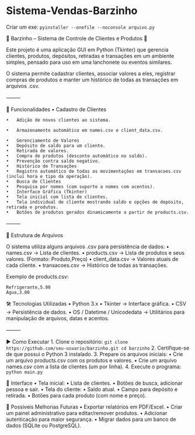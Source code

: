 # Sistema-Vendas-Barzinho

Criar um exe: `pyinstaller --onefile --noconsole arquivo.py`

💎 Barzinho – Sistema de Controle de Clientes e Produtos 💎

Este projeto é uma aplicação GUI em Python (Tkinter) que gerencia clientes, produtos, depósitos, retiradas e transações em um ambiente simples, pensado para uso em uma lanchonete ou eventos similares.

O sistema permite cadastrar clientes, associar valores a eles, registrar compras de produtos e manter um histórico de todas as transações em arquivos .csv.

⸻

🚀 Funcionalidades
	•	Cadastro de Clientes

	•	Adição de novos clientes ao sistema.

	•	Armazenamento automático em names.csv e client_data.csv.

	•	Gerenciamento de Valores
	•	Depósito de saldo para um cliente.
	•	Retirada de valores.
	•	Compra de produtos (desconto automático no saldo).
	•	Prevenção contra saldo negativo.
	•	Histórico de Transações
	•	Registro automático de todas as movimentações em transacoes.csv (inclui hora e tipo da operação).
	•	Busca de Clientes
	•	Pesquisa por nomes (com suporte a nomes com acentos).
	•	Interface Gráfica (Tkinter)
	•	Tela inicial com lista de clientes.
	•	Tela individual de cliente mostrando saldo e opções de depósito, retirada e produtos.
	•	Botões de produtos gerados dinamicamente a partir de products.csv.

⸻

📂 Estrutura de Arquivos

O sistema utiliza alguns arquivos .csv para persistência de dados:
	•	names.csv → Lista de clientes.
	•	products.csv → Lista de produtos e seus valores. (Formato: Produto,Preço)
	•	client_data.csv → Valores atuais de cada cliente.
	•	transacoes.csv → Histórico de todas as transações.

Exemplo de products.csv:
```
Refrigerante,5.00
Água,3.00
```

🛠️ Tecnologias Utilizadas
	•	Python 3.x
	•	Tkinter → Interface gráfica.
	•	CSV → Persistência de dados.
	•	OS / Datetime / Unicodedata → Utilitários para manipulação de arquivos, datas e acentos.

⸻

▶️ Como Executar
	1.	Clone o repositório:
`git clone https://github.com/seu-usuario/barzinho.git
cd barzinho`
    2.	Certifique-se de que possui o Python 3 instalado.
	3.	Prepare os arquivos iniciais:
	•	Crie um arquivo products.csv com os produtos e valores.
	•	Crie um arquivo names.csv com a lista de clientes (um por linha).
	4.	Execute o programa:
`python main.py`

📸 Interface
	•	Tela inicial:
	•	Lista de clientes.
	•	Botões de busca, adicionar pessoa e sair.
	•	Tela do cliente:
	•	Saldo atual.
	•	Campo para depósito e retirada.
	•	Botões para cada produto (com nome e preço).

🔮 Possíveis Melhorias Futuras
	•	Exportar relatórios em PDF/Excel.
	•	Criar um painel administrativo para editar/remover produtos.
	•	Adicionar autenticação para maior segurança.
	•	Migrar dados para um banco de dados (SQLite ou PostgreSQL).


